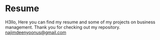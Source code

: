 # Resume
H3llo, 
Here you can find my resume and some of my projects on business management. 
Thank you for checking out my repository.
najimdeenyoonus@gmail.com
